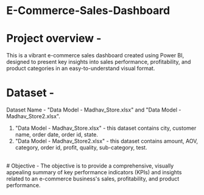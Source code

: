 # E-Commerce-Sales-Dashboard
# Project overview -
This is a vibrant e-commerce sales dashboard created using Power BI, designed to present key insights into sales performance, profitability, and product categories in an easy-to-understand visual format. 
<br>
# Dataset -
Dataset Name - "Data Model - Madhav_Store.xlsx" and "Data Model - Madhav_Store2.xlsx".
1) "Data Model - Madhav_Store.xlsx" - this dataset contains city, customer name, order date, order id, state.
2) "Data Model - Madhav_Store2.xlsx" - this dataset contains amount, AOV, category, order id, profit, quality, sub-category, test.
<br>
# Objective -
The objective is to provide a comprehensive, visually appealing summary of key performance indicators (KPIs) and insights related to an e-commerce business's sales, profitability, and product performance.
